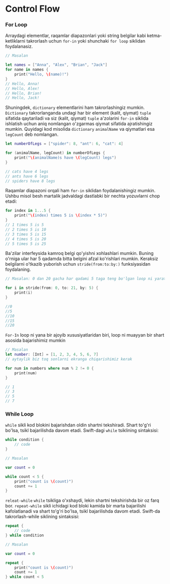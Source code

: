 # Control Flow

### For Loop

Arraydagi elementlar, raqamlar diapazonlari yoki string belgilar kabi ketma-ketliklarni takrorlash uchun `for-in` yoki shunchaki `for loop` siklidan foydalanasiz.

```swift
// Masalan

let names = ["Anna", "Alex", "Brian", "Jack"]
for name in names {
    print("Hello, \(name)!")
}
// Hello, Anna!
// Hello, Alex!
// Hello, Brian!
// Hello, Jack!
```

Shuningdek, `dictionary` elementlarini ham takrorlashingiz mumkin. `Dictionary` takrorlanganda undagi har bir element (kalit, qiymat) `tuple` sifatida qaytariladi va siz (kalit, qiymat) `tuple` a'zolarini `for-in` siklida ishlatish uchun aniq nomlangan o'zgarmas qiymat sifatida ajratishingiz mumkin. Quyidagi kod misolida `dictionary` `animalName` va qiymatlari esa `legCount` deb nomlangan.

```swift
let numberOfLegs = ["spider": 8, "ant": 6, "cat": 4]

for (animalName, legCount) in numberOfLegs {
    print("\(animalName)s have \(legCount) legs")
}

// cats have 4 legs
// ants have 6 legs
// spiders have 8 legs
```

Raqamlar diapazoni orqali ham `for-in` siklidan foydalanishingiz mumkin. Ushbu misol besh martalik jadvaldagi dastlabki bir nechta yozuvlarni chop etadi:

```swift
for index in 1...5 {
    print("\(index) times 5 is \(index * 5)")
}
// 1 times 5 is 5
// 2 times 5 is 10
// 3 times 5 is 15
// 4 times 5 is 20
// 5 times 5 is 25
```

Ba'zilar interfeysida kamroq belgi qo'yishni xohlashlari mumkin. Buning o'rniga ular har 5 qadamda bitta belgini afzal ko'rishlari mumkin. Keraksiz belgilarni o'tkazib yuborish uchun `stride(from:to:by:)` funksiyasidan foydalaning.

```swift
// Masalan: 0 dan 20 gacha har qadami 5 taga teng bo'lgan loop ni yaratamiz

for i in stride(from: 0, to: 21, by: 5) {
    print(i)
}

//0
//5
//10
//15
//20
```

`For-In` loop ni yana bir ajoyib xususiyatlaridan biri, loop ni muayyan bir shart asosida bajarishimiz mumkin

```swift
// Masalan
let number: [Int] = [1, 2, 3, 4, 5, 6, 7]
// aytaylik biz toq sonlarni ekranga chiqarishimiz kerak

for num in numbers where num % 2 != 0 {
    print(num)
} 

// 1
// 3
// 5
// 7
```

### While Loop

`while` sikli kod blokini bajarishdan oldin shartni tekshiradi. Shart to'g'ri bo'lsa, tsikl bajarilishda davom etadi. Swift-dagi `while` tsiklining sintaksisi:

```swift
while condition {
    // code
}
```

```swift
// Masalan

var count = 0

while count < 5 {
    print("count is \(count)")
    count += 1
}
```

`releat-while` `while` tsikliga o'xshaydi, lekin shartni tekshirishda bir oz farq bor. `repeat-while` sikli ichidagi kod bloki kamida bir marta bajarilishi kafolatlanadi va shart to'g'ri bo'lsa, tsikl bajarilishda davom etadi. Swift-da takrorlash-while siklining sintaksisi:

```swift
repeat {
    // code
} while condition
```

```swift
// Masalan

var count = 0

repeat {
    print("count is \(count)")
    count += 1
} while count < 5
```
